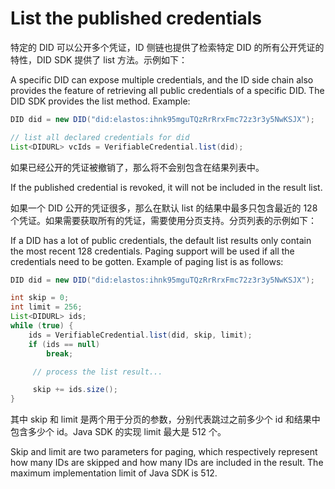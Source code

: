# List the published credentials

特定的 DID 可以公开多个凭证，ID 侧链也提供了检索特定 DID 的所有公开凭证的特性，DID SDK 提供了 list 方法。示例如下：

A specific DID can expose multiple credentials, and the ID side chain also provides the feature of retrieving all public credentials of a specific DID. The DID SDK provides the list method. Example:

```java
DID did = new DID("did:elastos:ihnk95mguTQzRrRrxFmc72z3r3y5NwKSJX");

// list all declared credentials for did
List<DIDURL> vcIds = VerifiableCredential.list(did);
```

如果已经公开的凭证被撤销了，那么将不会别包含在结果列表中。

If the published credential is revoked, it will not be included in the result list.

如果一个 DID 公开的凭证很多，那么在默认 list 的结果中最多只包含最近的 128 个凭证。如果需要获取所有的凭证，需要使用分页支持。分页列表的示例如下：

If a DID has a lot of public credentials, the default list results only contain the most recent 128 credentials. Paging support will be used if all the credentials need to be gotten. Example of paging list is as follows:

```java
DID did = new DID("did:elastos:ihnk95mguTQzRrRrxFmc72z3r3y5NwKSJX");

int skip = 0;
int limit = 256;
List<DIDURL> ids;
while (true) {
    ids = VerifiableCredential.list(did, skip, limit);
    if (ids == null)
        break;

     // process the list result...

     skip += ids.size();
}
```

其中 skip 和 limit 是两个用于分页的参数，分别代表跳过之前多少个 id 和结果中包含多少个 id。Java SDK 的实现 limit 最大是 512 个。

Skip and limit are two parameters for paging, which respectively represent how many IDs are skipped and how many IDs are included in the result. The maximum implementation limit of Java SDK is 512.

